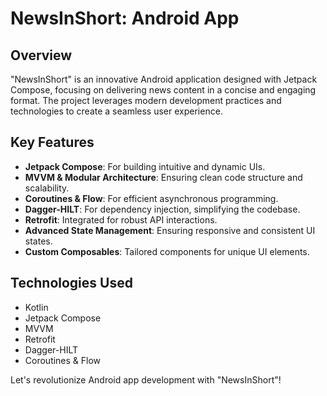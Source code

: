 # NewsInShort: Android App

## Overview
"NewsInShort" is an innovative Android application designed with Jetpack Compose, focusing on delivering news content in a concise and engaging format. The project leverages modern development practices and technologies to create a seamless user experience.

## Key Features
- **Jetpack Compose**: For building intuitive and dynamic UIs.
- **MVVM & Modular Architecture**: Ensuring clean code structure and scalability.
- **Coroutines & Flow**: For efficient asynchronous programming.
- **Dagger-HILT**: For dependency injection, simplifying the codebase.
- **Retrofit**: Integrated for robust API interactions.
- **Advanced State Management**: Ensuring responsive and consistent UI states.
- **Custom Composables**: Tailored components for unique UI elements.

## Technologies Used
- Kotlin
- Jetpack Compose
- MVVM
- Retrofit
- Dagger-HILT
- Coroutines & Flow

Let's revolutionize Android app development with "NewsInShort"!
